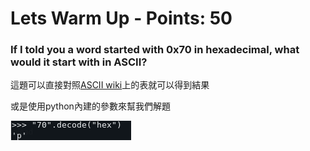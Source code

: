  
# Lets Warm Up - Points: 50

### If I told you a word started with 0x70 in hexadecimal, what would it start with in ASCII?

這題可以直接對照[ASCII wiki](https://zh.wikipedia.org/wiki/ASCII)上的表就可以得到結果

或是使用python內建的參數來幫我們解題

![image](https://github.com/bohsiang/CTF_practice/blob/master/picoCTF2019/picture/Lets%20Warm%20Up.PNG)
